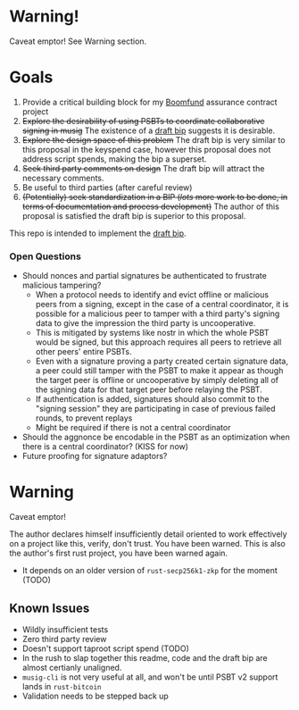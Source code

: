 # Warning!

Caveat emptor! See Warning section.

# Goals

1. Provide a critical building block for my [Boomfund](boomfund.net) assurance contract project
2. ~~Explore the desirability of using PSBTs to coordinate collaborative signing in musig~~ The existence of a [draft bip](https://github.com/achow101/bips/tree/musig2-psbt) suggests it is desirable.
3. ~~Explore the design space of this problem~~ The draft bip is very similar to this proposal in the keyspend case, however this proposal does not address script spends, making the bip a superset.
4. ~~Seek third party comments on design~~ The draft bip will attract the necessary comments.
5. Be useful to third parties (after careful review)
6. ~~(Potentially) seek standardization in a BIP (*lots* more work to be done, in terms of documentation and process development)~~ The author of this proposal is satisfied the draft bip is superior to this proposal.

This repo is intended to implement the [draft bip](https://github.com/achow101/bips/tree/musig2-psbt).

### Open Questions

- Should nonces and partial signatures be authenticated to frustrate malicious tampering?
  - When a protocol needs to identify and evict offline or malicious peers from a signing, except in the case of a central coordinator, it is possible for a malicious peer to tamper with a third party's signing data to give the impression the third party is uncooperative.
  - This is mitigated by systems like nostr in which the whole PSBT would be signed, but this approach requires all peers to retrieve all other peers' entire PSBTs.
  - Even with a signature proving a party created certain signature data, a peer could still tamper with the PSBT to make it appear as though the target peer is offline or uncooperative by simply deleting all of the signing data for that target peer before relaying the PSBT.
  - If authentication is added, signatures should also commit to the "signing session" they are participating in case of previous failed rounds, to prevent replays
  - Might be required if there is not a central coordinator
- Should the aggnonce be encodable in the PSBT as an optimization when there is a central coordinator? (KISS for now)
- Future proofing for signature adaptors?

# Warning

Caveat emptor!

The author declares himself insufficiently detail oriented to work effectively on a project like this, verify, don't trust. You have been warned.
This is also the author's first rust project, you have been warned again.

- It depends on an older version of `rust-secp256k1-zkp` for the moment (TODO)

## Known Issues

* Wildly insufficient tests
* Zero third party review
* Doesn't support taproot script spend (TODO)
* In the rush to slap together this readme, code and the draft bip are almost certianly unaligned.
* `musig-cli` is not very useful at all, and won't be until PSBT v2 support lands in `rust-bitcoin`
* Validation needs to be stepped back up
